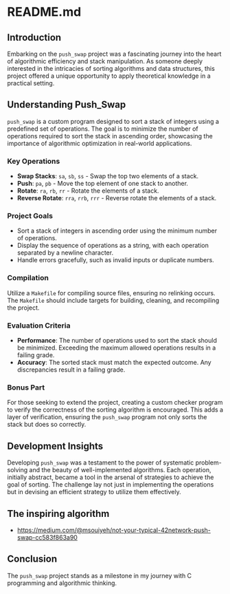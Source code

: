 # README.md

## Introduction

Embarking on the `push_swap` project was a fascinating journey into the heart of algorithmic efficiency and stack manipulation. As someone deeply interested in the intricacies of sorting algorithms and data structures, this project offered a unique opportunity to apply theoretical knowledge in a practical setting.

## Understanding Push_Swap

`push_swap` is a custom program designed to sort a stack of integers using a predefined set of operations. The goal is to minimize the number of operations required to sort the stack in ascending order, showcasing the importance of algorithmic optimization in real-world applications.

### Key Operations

- **Swap Stacks**: `sa`, `sb`, `ss` - Swap the top two elements of a stack.
- **Push**: `pa`, `pb` - Move the top element of one stack to another.
- **Rotate**: `ra`, `rb`, `rr` - Rotate the elements of a stack.
- **Reverse Rotate**: `rra`, `rrb`, `rrr` - Reverse rotate the elements of a stack.

### Project Goals

- Sort a stack of integers in ascending order using the minimum number of operations.
- Display the sequence of operations as a string, with each operation separated by a newline character.
- Handle errors gracefully, such as invalid inputs or duplicate numbers.

### Compilation

Utilize a `Makefile` for compiling source files, ensuring no relinking occurs. The `Makefile` should include targets for building, cleaning, and recompiling the project.

### Evaluation Criteria

- **Performance**: The number of operations used to sort the stack should be minimized. Exceeding the maximum allowed operations results in a failing grade.
- **Accuracy**: The sorted stack must match the expected outcome. Any discrepancies result in a failing grade.

### Bonus Part

For those seeking to extend the project, creating a custom checker program to verify the correctness of the sorting algorithm is encouraged. This adds a layer of verification, ensuring the `push_swap` program not only sorts the stack but does so correctly.

## Development Insights

Developing `push_swap` was a testament to the power of systematic problem-solving and the beauty of well-implemented algorithms. Each operation, initially abstract, became a tool in the arsenal of strategies to achieve the goal of sorting. The challenge lay not just in implementing the operations but in devising an efficient strategy to utilize them effectively.

## The inspiring algorithm

   - https://medium.com/@msouiyeh/not-your-typical-42network-push-swap-cc583f863a90

## Conclusion

The `push_swap` project stands as a milestone in my journey with C programming and algorithmic thinking. 
